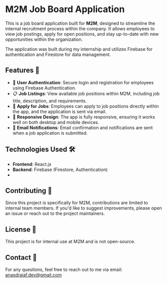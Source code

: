 # M2M Job Board Application

This is a job board application built for **M2M**, designed to streamline the internal recruitment process within the company. It allows employees to view job postings, apply for open positions, and stay up-to-date with new opportunities within the organization.

The application was built during my internship and utilizes Firebase for authentication and Firestore for data management.

## Features 🚀

- 🔐 **User Authentication**: Secure login and registration for employees using Firebase Authentication.
- 📋 **Job Listings**: View available job positions within M2M, including job title, description, and requirements.
- 📝 **Apply for Jobs**: Employees can apply to job positions directly within the app, and the application is sent via email.
- 📱 **Responsive Design**: The app is fully responsive, ensuring it works well on both desktop and mobile devices.
- 📧 **Email Notifications**: Email confirmation and notifications are sent when a job application is submitted.

## Technologies Used 🛠️

- **Frontend**: React.js
- **Backend**: Firebase (Firestore, Authentication)
- 
## Contributing 🤝

Since this project is specifically for M2M, contributions are limited to internal team members. If you'd like to suggest improvements, please open an issue or reach out to the project maintainers.

## License 📝

This project is for internal use at M2M and is not open-source.

## Contact 📧

For any questions, feel free to reach out to me via email: anasdraiaf.dev@gmail.com
